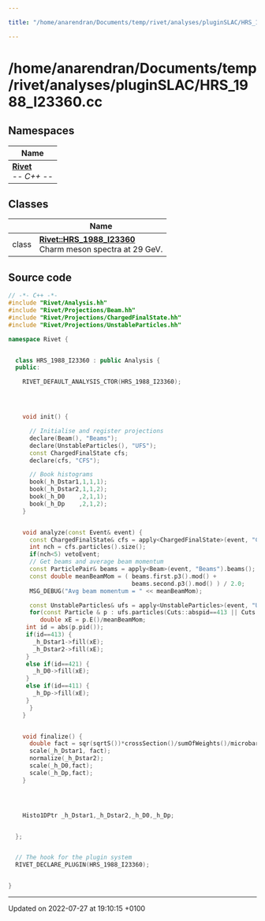 ```yaml
---

title: "/home/anarendran/Documents/temp/rivet/analyses/pluginSLAC/HRS_1988_I23360.cc"

---
```


# /home/anarendran/Documents/temp/rivet/analyses/pluginSLAC/HRS_1988_I23360.cc



## Namespaces

| Name           |
| -------------- |
| **[Rivet](http://example.org/namespaces/namespacerivet/)** <br>-*- C++ -*-  |

## Classes

|                | Name           |
| -------------- | -------------- |
| class | **[Rivet::HRS_1988_I23360](http://example.org/classes/classrivet_1_1hrs__1988__i23360/)** <br>Charm meson spectra at 29 GeV.  |




## Source code

```cpp
// -*- C++ -*-
#include "Rivet/Analysis.hh"
#include "Rivet/Projections/Beam.hh"
#include "Rivet/Projections/ChargedFinalState.hh"
#include "Rivet/Projections/UnstableParticles.hh"

namespace Rivet {


  class HRS_1988_I23360 : public Analysis {
  public:

    RIVET_DEFAULT_ANALYSIS_CTOR(HRS_1988_I23360);




    void init() {

      // Initialise and register projections
      declare(Beam(), "Beams");
      declare(UnstableParticles(), "UFS");
      const ChargedFinalState cfs;
      declare(cfs, "CFS");

      // Book histograms
      book(_h_Dstar1,1,1,1);
      book(_h_Dstar2,1,1,2);
      book(_h_D0    ,2,1,1);
      book(_h_Dp    ,2,1,2);
    }


    void analyze(const Event& event) {
      const ChargedFinalState& cfs = apply<ChargedFinalState>(event, "CFS");
      int nch = cfs.particles().size();
      if(nch<5) vetoEvent;
      // Get beams and average beam momentum
      const ParticlePair& beams = apply<Beam>(event, "Beams").beams();
      const double meanBeamMom = ( beams.first.p3().mod() +
                                   beams.second.p3().mod() ) / 2.0;
      MSG_DEBUG("Avg beam momentum = " << meanBeamMom);

      const UnstableParticles& ufs = apply<UnstableParticles>(event, "UFS");
      for(const Particle & p : ufs.particles(Cuts::abspid==413 || Cuts::abspid==421 || Cuts::abspid==411 )) {
         double xE = p.E()/meanBeamMom;
     int id = abs(p.pid());
     if(id==413) {
       _h_Dstar1->fill(xE);
       _h_Dstar2->fill(xE);
     }
     else if(id==421) {
       _h_D0->fill(xE);
     }
     else if(id==411) {
       _h_Dp->fill(xE);
     }
      }
    }


    void finalize() {
      double fact = sqr(sqrtS())*crossSection()/sumOfWeights()/microbarn;
      scale(_h_Dstar1, fact);
      normalize(_h_Dstar2);
      scale(_h_D0,fact);
      scale(_h_Dp,fact);
    }




    Histo1DPtr _h_Dstar1,_h_Dstar2,_h_D0,_h_Dp;


  };


  // The hook for the plugin system
  RIVET_DECLARE_PLUGIN(HRS_1988_I23360);


}
```


-------------------------------

Updated on 2022-07-27 at 19:10:15 +0100
